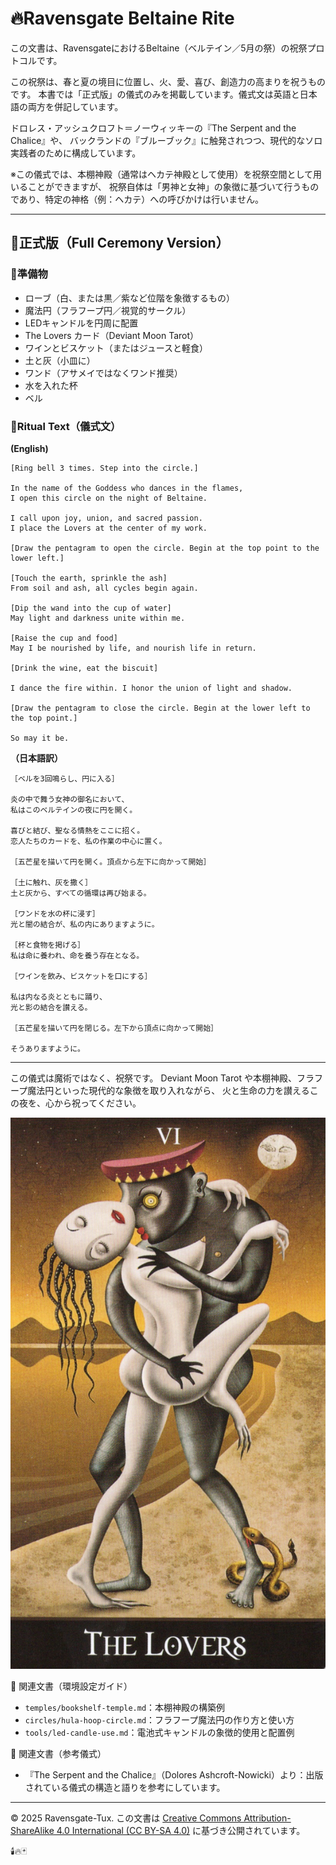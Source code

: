 # 🔥Ravensgate Beltaine Rite

この文書は、RavensgateにおけるBeltaine（ベルテイン／5月の祭）の祝祭プロトコルです。

この祝祭は、春と夏の境目に位置し、火、愛、喜び、創造力の高まりを祝うものです。
本書では「正式版」の儀式のみを掲載しています。儀式文は英語と日本語の両方を併記しています。

ドロレス・アッシュクロフト＝ノーウィッキーの『The Serpent and the Chalice』や、
バックランドの『ブルーブック』に触発されつつ、現代的なソロ実践者のために構成しています。

※この儀式では、本棚神殿（通常はヘカテ神殿として使用）を祝祭空間として用いることができますが、
祝祭自体は「男神と女神」の象徴に基づいて行うものであり、特定の神格（例：ヘカテ）への呼びかけは行いません。

---

## 🔸正式版（Full Ceremony Version）

### 🔹準備物
- ローブ（白、または黒／紫など位階を象徴するもの）
- 魔法円（フラフープ円／視覚的サークル）
- LEDキャンドルを円周に配置
- The Lovers カード（Deviant Moon Tarot）
- ワインとビスケット（またはジュースと軽食）
- 土と灰（小皿に）
- ワンド（アサメイではなくワンド推奨）
- 水を入れた杯
- ベル

### 🔹Ritual Text（儀式文）

**(English)**
```
[Ring bell 3 times. Step into the circle.]

In the name of the Goddess who dances in the flames,
I open this circle on the night of Beltaine.

I call upon joy, union, and sacred passion.
I place the Lovers at the center of my work.

[Draw the pentagram to open the circle. Begin at the top point to the lower left.]

[Touch the earth, sprinkle the ash]
From soil and ash, all cycles begin again.

[Dip the wand into the cup of water]
May light and darkness unite within me.

[Raise the cup and food]
May I be nourished by life, and nourish life in return.

[Drink the wine, eat the biscuit]

I dance the fire within. I honor the union of light and shadow.

[Draw the pentagram to close the circle. Begin at the lower left to the top point.]

So may it be.
```

**（日本語訳）**
```
［ベルを3回鳴らし、円に入る］

炎の中で舞う女神の御名において、
私はこのベルテインの夜に円を開く。

喜びと結び、聖なる情熱をここに招く。
恋人たちのカードを、私の作業の中心に置く。

［五芒星を描いて円を開く。頂点から左下に向かって開始］

［土に触れ、灰を撒く］
土と灰から、すべての循環は再び始まる。

［ワンドを水の杯に浸す］
光と闇の結合が、私の内にありますように。

［杯と食物を掲げる］
私は命に養われ、命を養う存在となる。

［ワインを飲み、ビスケットを口にする］

私は内なる炎とともに踊り、
光と影の結合を讃える。

［五芒星を描いて円を閉じる。左下から頂点に向かって開始］

そうありますように。
```

---

この儀式は魔術ではなく、祝祭です。
Deviant Moon Tarot や本棚神殿、フラフープ魔法円といった現代的な象徴を取り入れながら、
火と生命の力を讃えるこの夜を、心から祝ってください。

![The Lovers Card - Deviant Moon Tarot](the_lovers.jpg)

📎 関連文書（環境設定ガイド）
- `temples/bookshelf-temple.md`：本棚神殿の構築例
- `circles/hula-hoop-circle.md`：フラフープ魔法円の作り方と使い方
- `tools/led-candle-use.md`：電池式キャンドルの象徴的使用と配置例

📖 関連文書（参考儀式）
- 『The Serpent and the Chalice』（Dolores Ashcroft-Nowicki）より：出版されている儀式の構造と語りを参考にしています。

---

© 2025 Ravensgate-Tux. この文書は [Creative Commons Attribution-ShareAlike 4.0 International (CC BY-SA 4.0)](https://creativecommons.org/licenses/by-sa/4.0/deed.ja) に基づき公開されています。

🕯️🔥🃏
